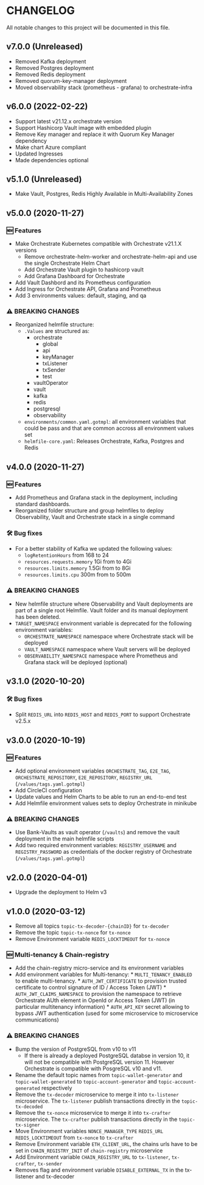 # CHANGELOG

All notable changes to this project will be documented in this file.

## v7.0.0 (Unreleased)

 * Removed Kafka deployment
 * Removed Postgres deployment
 * Removed Redis deployment
 * Removed quorum-key-manager deployment
 * Moved observability stack (prometheus - grafana) to orchestrate-infra

## v6.0.0 (2022-02-22)

 * Support latest v21.12.x orchestrate version
 * Support Hashicorp Vault image with embedded plugin
 * Remove Key manager and replace it with Quorum Key Manager dependency
 * Make chart Azure compliant
 * Updated Ingresses
 * Made dependencies optional


## v5.1.0 (Unreleased)

 * Make Vault, Postgres, Redis Highly Available in Multi-Availability Zones

## v5.0.0 (2020-11-27)
### 🆕 Features
 * Make Orchestrate Kubernetes compatible with Orchestrate v21.1.X versions
   * Remove orchestrate-helm-worker and orchestrate-helm-api and use the single Orchestrate Helm Chart
   * Add Orchestrate Vault plugin to hashicorp vault
   * Add Grafana Dashboard for Orchestrate
 * Add Vault Dashbord and its Prometheus configuration
 * Add Ingress for Orchestrate API, Grafana and Prometheus
 * Add 3 environments values: default, staging, and qa

### ⚠ BREAKING CHANGES
 * Reorganized helmfile structure:
   * `.Values` are structured as:
     * orchestrate
       * global
       * api
       * keyManager
       * txListener
       * txSender
       * test
     * vaultOperator
     * vault
     * kafka
     * redis
     * postgresql
     * observability 
   * `environments/common.yaml.gotmpl`: all environment variables that could be pass and that are common accross all environment values set
   * `helmfile-core.yaml`: Releases Orchestrate, Kafka, Postgres and Redis

## v4.0.0 (2020-11-27)

### 🆕 Features
 * Add Prometheus and Grafana stack in the deployment, including standard dashboards.
 * Reorganized folder structure and group helmfiles to deploy Observability, Vault and Orchestrate stack in a single command

### 🛠 Bug fixes
 * For a better stability of Kafka we updated the following values:
   * `logRetentionHours` from 168 to 24
   * `resources.requests.memory` 1Gi from to 4Gi
   * `resources.limits.memory` 1.5Gi from to 8Gi
   * `resources.limits.cpu` 300m from to 500m

### ⚠ BREAKING CHANGES
 * New helmfile structure where Observability and Vault deployments are part of a single root Helmfile. Vault folder and its manual deployment has been deleted.
 * `TARGET_NAMESPACE` environment variable is deprecated for the following environment variables:
   * `ORCHESTRATE_NAMESPACE` namespace where Orchestrate stack will be deployed
   * `VAULT_NAMESPACE` namespace where Vault servers will be deployed
   * `OBSERVABILITY_NAMESPACE` namespace where Prometheus and Grafana stack will be deployed (optional)

## v3.1.0 (2020-10-20)

### 🛠 Bug fixes
 * Split `REDIS_URL` into `REDIS_HOST` and `REDIS_PORT` to support Orchestrate v2.5.x

## v3.0.0 (2020-10-19)

### 🆕 Features

* Add optional environment variables `ORCHESTRATE_TAG`, `E2E_TAG`, `ORCHESTRATE_REPOSITORY`, `E2E_REPOSITORY`, `REGISTRY_URL` (`/values/tags.yaml.gotmpl`) 
* Add CircleCI configuration
* Update values and Helm Charts to be able to run an end-to-end test
* Add Helmfile environment values sets to deploy Orchestrate in minikube

### ⚠ BREAKING CHANGES
 * Use Bank-Vaults as vault operator (`/vaults`) and remove the vault deployment in the main helmfile scripts
 * Add two required environment variables: `REGISTRY_USERNAME` and `REGISTRY_PASSWORD` as credentials of the docker registry of Orchestrate (`/values/tags.yaml.gotmpl`)

## v2.0.0 (2020-04-01)

* Upgrade the deployment to Helm v3

## v1.0.0 (2020-03-12)

* Remove all topics `topic-tx-decoder-{chainID}` for `tx-decoder`
* Remove the topic `topic-tx-nonce` for `tx-nonce`
* Remove Environment variable `REDIS_LOCKTIMEOUT` for `tx-nonce`

### 🆕 Multi-tenancy & Chain-registry
* Add the chain-registry micro-service and its environment variables
* Add environment variables for Multi-tenancy:
      * `MULTI_TENANCY_ENABLED` to enable multi-tenancy. 
      * `AUTH_JWT_CERTIFICATE` to provision trusted certificate to control signature of ID / Access Token (JWT)
      * `AUTH_JWT_CLAIMS_NAMESPACE` to provision the namespace to retrieve Orchestrate AUth element in OpenId or Access Token (JWT) (in particular multitenancy information)
      * `AUTH_API_KEY` secret allowing to bypass JWT authentication (used for some microservice to microservice communications)

### ⚠ BREAKING CHANGES
 * Bump the version of PostgreSQL from v10 to v11
    * If there is already a deployed PostgreSQL databse in version 10, it will not be compatible with PostgreSQL version 11. 
     However Orchestrate is compatible with PosgreSQL v10 and v11.
* Rename the default topic names from `topic-wallet-generator` and `topic-wallet-generated` to `topic-account-generator` and `topic-account-generated` respectively
* Remove the `tx-decoder` microservice to merge it into `tx-listener` microservice. The `tx-listener` publish transactions directly in the `topic-tx-decoded` 
* Remove the `tx-nonce` microservice to merge it into `tx-crafter` microservice. The `tx-crafter` publish transactions directly in the `topic-tx-signer`
* Move Environment variables `NONCE_MANAGER_TYPE` `REDIS_URL` `REDIS_LOCKTIMEOUT` from `tx-nonce` to `tx-crafter`
* Remove Environment variable `ETH_CLIENT_URL`, the chains urls have to be set in `CHAIN_REGISTRY_INIT` of `chain-registry` microservice
* Add Environment variable `CHAIN_REGISTRY_URL` to `tx-listener`, `tx-crafter`, `tx-sender`
* Removes flag and environment variable `DISABLE_EXTERNAL_TX` in the tx-listener and tx-decoder